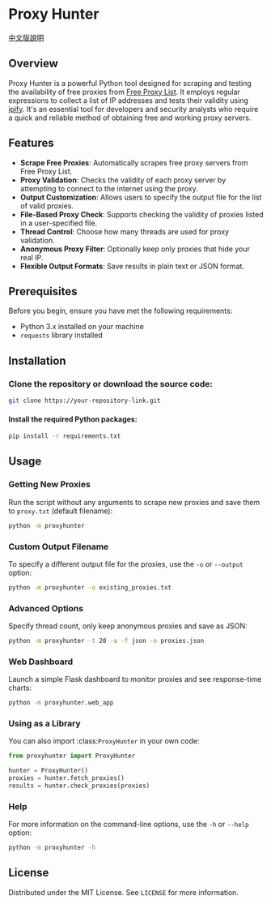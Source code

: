 # Proxy Hunter

[中文版說明](README.zh-TW.md)

## Overview

Proxy Hunter is a powerful Python tool designed for scraping and testing the availability of free proxies from [Free Proxy List](https://free-proxy-list.net/). It employs regular expressions to collect a list of IP addresses and tests their validity using [ipify](https://www.ipify.org/). It's an essential tool for developers and security analysts who require a quick and reliable method of obtaining free and working proxy servers.

## Features

- **Scrape Free Proxies**: Automatically scrapes free proxy servers from Free Proxy List.
- **Proxy Validation**: Checks the validity of each proxy server by attempting to connect to the internet using the proxy.
- **Output Customization**: Allows users to specify the output file for the list of valid proxies.
- **File-Based Proxy Check**: Supports checking the validity of proxies listed in a user-specified file.
- **Thread Control**: Choose how many threads are used for proxy validation.
- **Anonymous Proxy Filter**: Optionally keep only proxies that hide your real IP.
- **Flexible Output Formats**: Save results in plain text or JSON format.

## Prerequisites

Before you begin, ensure you have met the following requirements:

- Python 3.x installed on your machine
- `requests` library installed

## Installation

### Clone the repository or download the source code:

```bash
git clone https://your-repository-link.git
```

#### Install the required Python packages:

```bash
pip install -r requirements.txt
```

## Usage

### Getting New Proxies

Run the script without any arguments to scrape new proxies and save them to `proxy.txt` (default filename):

```bash
python -m proxyhunter
```

### Custom Output Filename

To specify a different output file for the proxies, use the `-o` or `--output` option:

```bash
python -m proxyhunter -o existing_proxies.txt
```

### Advanced Options

Specify thread count, only keep anonymous proxies and save as JSON:

```bash
python -m proxyhunter -t 20 -a -f json -o proxies.json
```

### Web Dashboard

Launch a simple Flask dashboard to monitor proxies and see response-time charts:

```bash
python -m proxyhunter.web_app
```

### Using as a Library

You can also import :class:`ProxyHunter` in your own code:

```python
from proxyhunter import ProxyHunter

hunter = ProxyHunter()
proxies = hunter.fetch_proxies()
results = hunter.check_proxies(proxies)
```

### Help

For more information on the command-line options, use the `-h` or `--help` option:

```bash
python -m proxyhunter -h
```

## License

Distributed under the MIT License. See `LICENSE` for more information.
